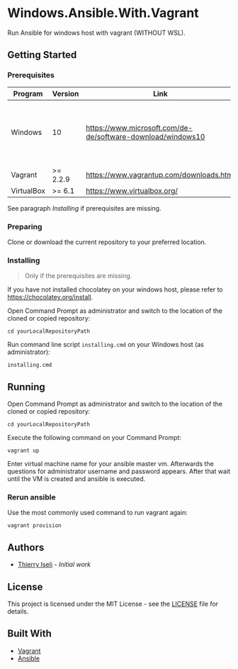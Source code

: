 # Windows.Ansible.With.Vagrant

Run Ansible for windows host with vagrant (WITHOUT WSL).

## Getting Started

### Prerequisites

| Program | Version | Link | Info |
|-------------|-------------|-----|--|
| Windows | 10 | https://www.microsoft.com/de-de/software-download/windows10 | You need to have a local administrator account on your windows host |
| Vagrant | >= 2.2.9 | https://www.vagrantup.com/downloads.html | N/A |
| VirtualBox | >= 6.1 | https://www.virtualbox.org/ | N/A |

See paragraph *Installing* if prerequisites are missing. 

### Preparing

Clone or download the current repository to your preferred location.

### Installing

> Only if the prerequisites are missing.

If you have not installed chocolatey on your windows host, please refer to https://chocolatey.org/install.

Open Command Prompt as administrator and switch to the location of the cloned or copied repository:

```
cd yourLocalRepositoryPath
```

Run command line script `installing.cmd` on your Windows host (as administrator):

```
installing.cmd
```

## Running

Open Command Prompt as administrator and switch to the location of the cloned or copied repository:

```
cd yourLocalRepositoryPath
```

Execute the following command on your Command Prompt:

```
vagrant up
```

Enter virtual machine name for your ansible master vm.
Afterwards the questions for administrator username and password appears.
After that wait until the VM is created and ansible is executed.

### Rerun ansible

Use the most commonly used command to run vagrant again: 

```
vagrant provision
```

## Authors

- [Thierry Iseli](https://github.com/thierryiseli) - *Initial work*

## License

This project is licensed under the MIT License - see the [LICENSE](LICENSE) file for details.

## Built With

- [Vagrant](https://www.vagrantup.com/)
- [Ansible](https://www.ansible.com/)
